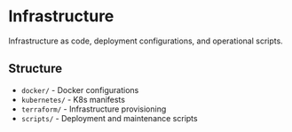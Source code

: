 # Infrastructure

Infrastructure as code, deployment configurations, and operational scripts.

## Structure

- `docker/` - Docker configurations
- `kubernetes/` - K8s manifests
- `terraform/` - Infrastructure provisioning
- `scripts/` - Deployment and maintenance scripts